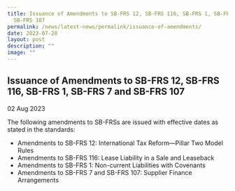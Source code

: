 ```yaml
---
title: Issuance of Amendments to SB-FRS 12, SB-FRS 116, SB-FRS 1, SB-FRS 7 and
  SB-FRS 107
permalink: /news/latest-news/permalink/issuance-of-amendments/
date: 2023-07-28
layout: post
description: ""
image: ""
---
```

Issuance of Amendments to SB-FRS 12, SB-FRS 116, SB-FRS 1, SB-FRS 7 and SB-FRS 107
--------------------------------


02 Aug 2023

The following amendments to SB-FRSs are issued with effective dates as stated in the standards:
* Amendments to SB-FRS 12: International Tax Reform—Pillar Two Model Rules 
* Amendments to SB-FRS 116: Lease Liability in a Sale and Leaseback
* Amendments to SB-FRS 1: Non-current Liabilities with Covenants
* Amendments to SB-FRS 7 and SB-FRS 107: Supplier Finance Arrangements 